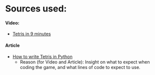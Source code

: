 # Sources used:
#### Video:
* [Tetris in 9 minutes](https://www.youtube.com/watch?v=7kGNs5R-AM8&embeds_euri=https%3A%2F%2Fwww.google.com%2F&source_ve_path=Mjg2NjM&feature=emb_logo)
#### Article 
* [How to write Tetris in Python](https://levelup.gitconnected.com/writing-tetris-in-python-2a16bddb5318) 
  * Reason (for Video and Article): Insight on what to expect when coding the game, and what lines of code to expect to use. 
